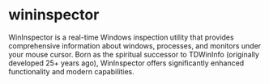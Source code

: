 # wininspector
WinInspector is a real-time Windows inspection utility that provides comprehensive information about windows, processes, and monitors under your mouse cursor. Born as the spiritual successor to TDWinInfo (originally developed 25+ years ago), WinInspector offers significantly enhanced functionality and modern capabilities.
